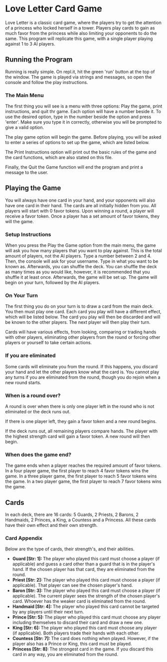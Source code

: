 <h1>Love Letter Card Game</h1>
<p>Love Letter is a classic card game, where the players try to get the attention of a princess who locked herself in a tower. Players play cards to gain as much favor from the princess while also limiting your opponents to do the same. This program will replicate this game, with a single player playing against 1 to 3 AI players.</p>

<h2>Running the Program</h2>
<p>Running is really simple. On repl.it, hit the green 'run' button at the top of the window. The game is played via strings and messages, so open the console and follow the play instructions.</p>

<h3>The Main Menu</h3>
<p>The first thing you will see is a menu with three options: Play the game, print instructions, and quit thr game. Each option will have a number beside it. To use the desired option, type in the number beside the option and press 'enter'. Make sure you type it in correctly, otherwise you will be prompted to give a valid option.</p>
<p>The play game option will begin the game. Before playing, you will be asked to enter a series of options to set up the game, which are listed below.</p>
<p>The Print Instructions option will print out the basic rules of the game and the card functions, which are also stated on this file.</p>
<p>Finally, the Quit the Game function will end the program and print a message to the user.</p>

<h2>Playing the Game</h2>
<p>You will always have one card in your hand, and your opponents will also have one card in their hand. The cards are all initially hidden from you. All players will start with 0 favor tokens. Upon winning a round, a player will receive a favor token. Once a player has a set amount of favor tokens, they will the game.</p>
<h3>Setup Instructions</h3>
<p>When you press the Play the Game option from the main menu, the game will ask you how many players that you want to play against. This is the total amount of players, not the AI players. Type a number between 2 and 4. Then, the console will ask for your username. Type in what you want to be known as. Afterwards, you can shuffle the deck. You can shuffle the deck as many times as you would like, however, it is recommended that you shuffle it at least once. Afterwards, the game will be set up. The game will begin on your turn, followed by the AI players.</p>
<h3>On Your Turn</h3>
<p>The first thing you do on your turn is to draw a card from the main deck. You then must play one card. Each card you play will have a different effect, which will be listed below. The card you play will then be discarded and will be known to the other players. The next player will then play their turn.</p>
<p>Cards will have various effects, from looking, comparing or trading hands with other players, eliminating other players from the round or forcing other players or yourself to take certain actions.</p>
<h3>If you are eliminated</h3>
<p>Some cards will eliminate you from the round. If this happens, you discard your hand and let the other players know what the card is. You cannot play any turns if you are eliminated from the round, though you do rejoin when a new round starts.</p>
<h3>When is a round over?</h3>
<p>A round is over when there is only one player left in the round who is not eliminated or the deck runs out.</p>
<p>If there is one player left, they gain a favor token and a new round begins.</p>
<p>If the deck runs out, all remaining players compare hands. The player with the highest strength card will gain a favor token. A new round will then begin.</p>
<h3>When does the game end?</h3>
<p>The game ends when a player reaches the required amount of favor tokens. In a four player game, the first player to reach 4 favor tokens wins the game. In a three player game, the first player to reach 5 favor tokens wins the game. In a two player game, the first player to reach 7 favor tokens wins the game.</p>

<h2>Cards</h2>
<p>In each deck, there are 16 cards: 5 Guards, 2 Priests, 2 Barons, 2 Handmaids, 2 Princes, a King, a Countess and a Princess. All these cards have their own effect and their own strength.</p>
<h3>Card Appendix</h3>
<p>Below are the type of cards, their strength's, and their abilities.</p>
<ul>
  <li><strong>Guard [Str: 1]: </strong>The player who played this card must choose a player (if applicable) and guess a card other than a guard that is in the player's hand. If the chosen player has that card, they are eliminated from the round.</li>
  <li><strong>Priest [Str: 2]: </strong>The player who played this card must choose a player (if applicable). That player can see the chosen player's hand.</li>
  <li><strong>Baron [Str: 3]: </strong>The player who played this card must choose a player (if applicable). The current player sees the strength of the chosen player's card. Whoever has the weaker card is eliminated from the round.</li>
  <li><strong>Handmaid [Str: 4]: </strong>The player who played this card cannot be targeted by any players until their next turn.</li>
  <li><strong>Prince [Str: 5]: </strong>The player who played this card must choose any player including themselves to discard their card and draw a new one.</li>
  <li><strong>King [Str: 6]: </strong>The player who played this card must choose any player (if applicable). Both players trade their hands with each other.</li>
  <li><strong>Countess [Str: 7]: </strong>The card does nothing when played. However, if the player also has a Prince or King, this card must be played.</li>
  <li><strong>Princess [Str: 8]: </strong>The strongest card in the game. If you discard this card in any way, you are eliminated from the round.</li>
</ul>